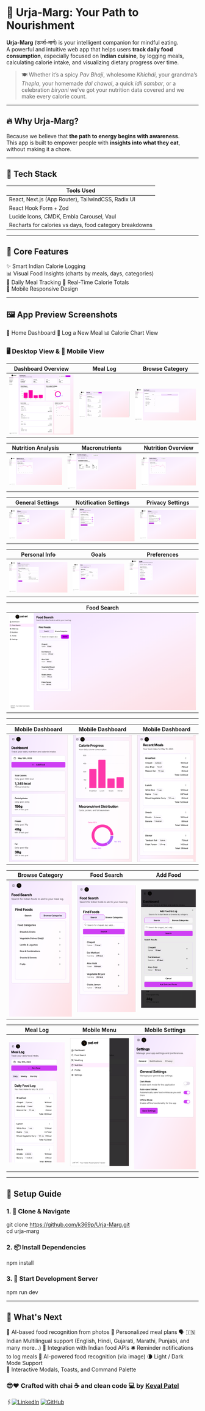 # 🌿 Urja-Marg: Your Path to Nourishment

**Urja-Marg** (ऊर्जा-मार्ग) is your intelligent companion for mindful eating.  
A powerful and intuitive web app that helps users **track daily food consumption**, especially focused on **Indian cuisine**, by logging meals, calculating calorie intake, and visualizing dietary progress over time.

> 🍽️ Whether it’s a spicy *Pav Bhaji*, wholesome *Khichdi*, your grandma’s *Thepla*, your homemade *dal chawal*, a quick *idli sambar*, or a celebration *biryani* we’ve got your nutrition data covered and we make every calorie count.


---

## 🔥 Why Urja-Marg?

Because we believe that **the path to energy begins with awareness**.  
This app is built to empower people with **insights into what they eat**, without making it a chore.

---

## 🧠 Tech Stack

| Tools Used |
|------------|
| React, Next.js (App Router), TailwindCSS, Radix UI |
| React Hook Form + Zod |
| Lucide Icons, CMDK, Embla Carousel, Vaul |
| Recharts for calories vs days, food category breakdowns |

---

## 📲 Core Features

✨ Smart Indian Calorie Logging  
📊 Visual Food Insights (charts by meals, days, categories)  
📝 Daily Meal Tracking 
🧮 Real-Time Calorie Totals   
📱 Mobile Responsive Design

---

## 🖼️ App Preview Screenshots
🍛 Home Dashboard
🥗 Log a New Meal
📊 Calorie Chart View

### 🖥️ **Desktop View** & 📱 **Mobile View**

| Dashboard Overview | Meal Log | Browse Category |
|--------------------|----------|-----------------|
| ![Dashboard](assets/Dashboard.png) | ![Meal Log](assets/MealLog.png) | ![Browse Category](assets/BrowseCategory.png) |

| Nutrition Analysis | Macronutrients | Nutrition Overview |
|--------------------|----------------|--------------------|
| ![Nutrition Analysis](assets/NutritionAnalysis.png) | ![Macros](assets/NutritionMacronutrients.png) | ![Nutrition Analysis](assets/NutritionAnalysis.png) |

| General Settings | Notification Settings | Privacy Settings |
|------------------|-----------------------|------------------|
| ![Settings General](assets/SettingGeneral.png) | ![Settings Notification](assets/SettingNotification.png) | ![Settings Privacy](assets/SettingPrivacy.png) |

| Personal Info | Goals | Preferences |
|---------------|-------|-------------|
| ![Personal Info](assets/ProfilePI.png) | ![Goals](assets/ProfileGoals.png) | ![Preferences](assets/ProfilePref.png) |

| Food Search |
|-------------|
| ![Food Search](assets/FoodSearch.png) |

---

| Mobile Dashboard | Mobile Dashboard | Mobile Dashboard |
|------------------|------------------|------------------|
| ![Mobile Dashboard](assets/Mobile-View/Dashboard.png) | ![Mobile Dashboard](assets/Mobile-View/Dashboard1.png) | ![Mobile Dashboard](assets/Mobile-View/Dashboard2.png) |

| Browse Category | Food Search | Add Food |
|-----------------|-------------|----------|
| ![Browse Category](assets/Mobile-View/BrowseCategory.png) | ![Mobile Search](assets/Mobile-View/FoodSearch.png) | ![Add Food](assets/Mobile-View/AddFood.png) |

| Meal Log | Mobile Menu | Mobile Settings |
|----------|-------------|-----------------|
| ![Mobile Meal Log](assets/Mobile-View/MealLog.png) | ![Mobile Menu](assets/Mobile-View/MobileMenu.png) | ![Mobile Settings](assets/Mobile-View/Setting.png) |


---

## 🔧 Setup Guide

### 1. 📁 Clone & Navigate
git clone https://github.com/k369p/Urja-Marg.git  
cd urja-marg


### 2. 📦 Install Dependencies
npm install

### 3. 🚀 Start Development Server
npm run dev

---

## 🔮 What's Next
🍱 AI-based food recognition from photos 
🧘 Personalized meal plans
🗣️ 🇮🇳Indian Multilingual support (English, Hindi, Gujarati, Marathi, Punjabi, and many more...)
🧾 Integration with Indian food APIs
🛎️ Reminder notifications to log meals
🧠 AI-powered food recognition (via image)
🌘 Light / Dark Mode Support  
💬 Interactive Modals, Toasts, and Command Palette  

### 😎❤️ Crafted with chai ☕️ and clean code 💻 by [Keval Patel](https://github.com/k369p)

🖇️[![LinkedIn](https://img.shields.io/badge/LinkedIn-Keval%20Patel-blue?logo=linkedin&style=flat)](https://www.linkedin.com/in/kp369/)
[![GitHub](https://img.shields.io/badge/GitHub-k369p-black?logo=github&style=flat)](https://github.com/k369p)
